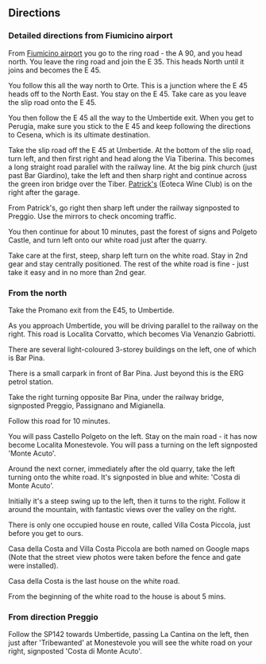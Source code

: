 ## Directions

### Detailed directions from Fiumicino airport

From [Fiumicino airport](http://www.adr.it/web/aeroporti-di-roma-en-/pax-fco-fiumicino) you go to the ring road - the A 90, and you head north. You leave the ring road and join the E 35. This heads North until it joins and becomes the E 45.

You follow this all the way north to Orte. This is a junction where the E 45 heads off to the North East. You stay on the E 45. Take care as you leave the slip road onto the E 45.

You then follow the E 45 all the way to the Umbertide exit. When you get to Perugia, make sure you stick to the E 45 and keep following the directions to Cesena, which is its ultimate destination.

Take the slip road off the E 45 at Umbertide. At the bottom of the slip road, turn left, and then first right and head along the Via Tiberina. This becomes a long straight road parallel with the railway line. At the big pink church (just past Bar Giardino), take the left and then sharp right and continue across the green iron bridge over the Tiber. [Patrick's](https://www.google.com/maps/d/viewer?mid=1eIDu39BgRzm24ZGbEP6lnZseLWE&hl=en_US&ll=43.305544999999995%2C12.32250799999997&z=17) (Eoteca Wine Club) is on the right after the garage.

From Patrick's, go right then sharp left under the railway signposted to Preggio. Use the mirrors to check oncoming traffic.

You then continue for about 10 minutes, past the forest of signs and Polgeto Castle, and turn left onto our white road just after the quarry.

Take care at the first, steep, sharp left turn on the white road. Stay in 2nd gear and stay centrally positioned. The rest of the white road is fine - just take it easy and in no more than 2nd gear.

<!--The gate code is 1986. Followed by pressing the left pointing arrow.-->


### From the north

Take the Promano exit from the E45, to Umbertide.

As you approach Umbertide, you will be driving parallel to the railway on the right. This road is Localita Corvatto, which becomes Via Venanzio Gabriotti.

There are several light-coloured 3-storey buildings on the left, one of which is Bar Pina.

There is a small carpark in front of Bar Pina. Just beyond this is the ERG petrol station.

Take the right turning opposite Bar Pina, under the railway bridge, signposted Preggio, Passignano and Migianella.

Follow this road for 10 minutes.

You will pass Castello Polgeto on the left. Stay on the main road - it has now become Localita Monestevole. You will pass a turning on the left signposted 'Monte Acuto'.

Around the next corner, immediately after the old quarry, take the left turning onto the white road. It's signposted in blue and white: 'Costa di Monte Acuto'.

Initially it's a steep swing up to the left, then it turns to the right. Follow it around the mountain, with fantastic views over the valley on the right.

There is only one occupied house en route, called Villa Costa Piccola, just before you get to ours.

Casa della Costa and Villa Costa Piccola are both named on Google maps (Note that the street view photos were taken before the fence and gate were installed).

Casa della Costa is the last house on the white road.

From the beginning of the white road to the house is about 5 mins.


### From direction Preggio

Follow the SP142 towards Umbertide, passing La Cantina on the left, then just after 'Tribewanted' at Monestevole you will see the white road on your right, signposted 'Costa di Monte Acuto'.
